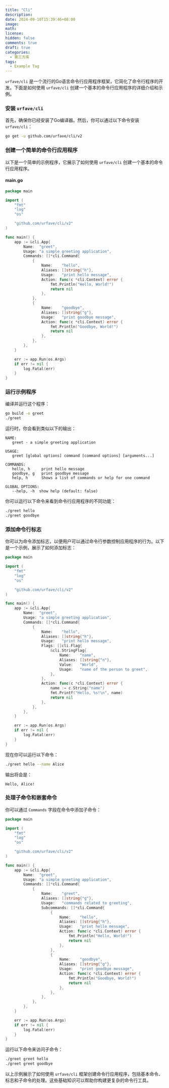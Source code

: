 ```yaml
---
title: "Cli"
description: 
date: 2024-09-10T15:39:46+08:00
image: 
math: 
license: 
hidden: false
comments: true
draft: true
categories:
  - 第三方库
tags:
  - Example Tag
---
```


`urfave/cli` 是一个流行的Go语言命令行应用程序框架，它简化了命令行程序的开发。下面是如何使用 `urfave/cli` 创建一个基本的命令行应用程序的详细介绍和示例。

### 安装 `urfave/cli`

首先，确保你已经安装了Go编译器。然后，你可以通过以下命令安装 `urfave/cli`：

```sh
go get -u github.com/urfave/cli/v2
```

### 创建一个简单的命令行应用程序

以下是一个简单的示例程序，它展示了如何使用 `urfave/cli` 创建一个基本的命令行应用程序。

#### main.go

```go
package main

import (
	"fmt"
	"log"
	"os"

	"github.com/urfave/cli/v2"
)

func main() {
	app := &cli.App{
		Name:  "greet",
		Usage: "a simple greeting application",
		Commands: []*cli.Command{
			{
				Name:    "hello",
				Aliases: []string{"h"},
				Usage:   "print hello message",
				Action: func(c *cli.Context) error {
					fmt.Println("Hello, World!")
					return nil
				},
			},
			{
				Name:    "goodbye",
				Aliases: []string{"g"},
				Usage:   "print goodbye message",
				Action: func(c *cli.Context) error {
					fmt.Println("Goodbye, World!")
					return nil
				},
			},
		},
	}

	err := app.Run(os.Args)
	if err != nil {
		log.Fatal(err)
	}
}
```

### 运行示例程序

编译并运行这个程序：

```sh
go build -o greet
./greet
```

运行时，你会看到类似以下的输出：

```
NAME:
   greet - a simple greeting application

USAGE:
   greet [global options] command [command options] [arguments...]

COMMANDS:
   hello, h     print hello message
   goodbye, g   print goodbye message
   help, h      Shows a list of commands or help for one command

GLOBAL OPTIONS:
   --help, -h  show help (default: false)
```

你可以运行以下命令来看到命令行应用程序的不同功能：

```sh
./greet hello
./greet goodbye
```

### 添加命令行标志

你可以为命令添加标志，以便用户可以通过命令行参数控制应用程序的行为。以下是一个示例，展示了如何添加标志：

```go
package main

import (
	"fmt"
	"log"
	"os"

	"github.com/urfave/cli/v2"
)

func main() {
	app := &cli.App{
		Name:  "greet",
		Usage: "a simple greeting application",
		Commands: []*cli.Command{
			{
				Name:    "hello",
				Aliases: []string{"h"},
				Usage:   "print hello message",
				Flags: []cli.Flag{
					&cli.StringFlag{
						Name:    "name",
						Aliases: []string{"n"},
						Value:   "World",
						Usage:   "name of the person to greet",
					},
				},
				Action: func(c *cli.Context) error {
					name := c.String("name")
					fmt.Printf("Hello, %s!\n", name)
					return nil
				},
			},
		},
	}

	err := app.Run(os.Args)
	if err != nil {
		log.Fatal(err)
	}
}
```

现在你可以运行以下命令：

```sh
./greet hello --name Alice
```

输出将会是：

```
Hello, Alice!
```

### 处理子命令和嵌套命令

你可以通过 `Commands` 字段在命令中添加子命令：

```go
package main

import (
	"fmt"
	"log"
	"os"

	"github.com/urfave/cli/v2"
)

func main() {
	app := &cli.App{
		Name:  "greet",
		Usage: "a simple greeting application",
		Commands: []*cli.Command{
			{
				Name:    "greet",
				Aliases: []string{"g"},
				Usage:   "commands related to greeting",
				Subcommands: []*cli.Command{
					{
						Name:    "hello",
						Aliases: []string{"h"},
						Usage:   "print hello message",
						Action: func(c *cli.Context) error {
							fmt.Println("Hello, World!")
							return nil
						},
					},
					{
						Name:    "goodbye",
						Aliases: []string{"g"},
						Usage:   "print goodbye message",
						Action: func(c *cli.Context) error {
							fmt.Println("Goodbye, World!")
							return nil
						},
					},
				},
			},
		},
	}

	err := app.Run(os.Args)
	if err != nil {
		log.Fatal(err)
	}
}
```

运行以下命令来访问子命令：

```sh
./greet greet hello
./greet greet goodbye
```

以上示例展示了如何使用 `urfave/cli` 框架创建命令行应用程序，包括基本命令、标志和子命令的处理。这些基础知识可以帮助你构建更复杂的命令行工具。
